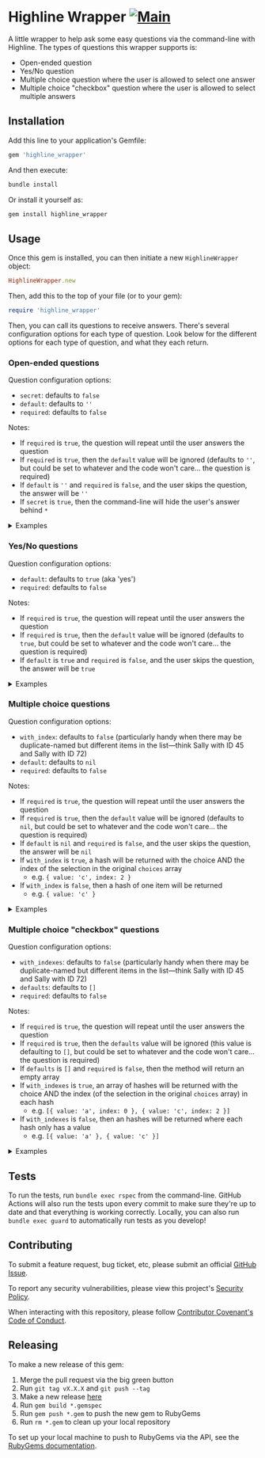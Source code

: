 # Highline Wrapper [![Main](https://github.com/emmahsax/highline_wrapper/actions/workflows/main.yml/badge.svg)](https://github.com/emmahsax/highline_wrapper/actions/workflows/main.yml)

A little wrapper to help ask some easy questions via the command-line with Highline. The types of questions this wrapper supports is:

* Open-ended question
* Yes/No question
* Multiple choice question where the user is allowed to select one answer
* Multiple choice "checkbox" question where the user is allowed to select multiple answers

## Installation

Add this line to your application's Gemfile:

```ruby
gem 'highline_wrapper'
```

And then execute:

```bash
bundle install
```

Or install it yourself as:

```bash
gem install highline_wrapper
```

## Usage

Once this gem is installed, you can then initiate a new `HighlineWrapper` object:

```ruby
HighlineWrapper.new
```

Then, add this to the top of your file (or to your gem):

```ruby
require 'highline_wrapper'
```

Then, you can call its questions to receive answers. There's several configuration options for each type of question. Look below for the different options for each type of question, and what they each return.

### Open-ended questions

Question configuration options:
* `secret`: defaults to `false`
* `default`: defaults to `''`
* `required`: defaults to `false`

Notes:
* If `required` is `true`, the question will repeat until the user answers the question
* If `required` is `true`, then the `default` value will be ignored (defaults to `''`, but could be set to whatever and the code won't care... the question is required)
* If `default` is `''` and `required` is `false`, and the user skips the question, the answer will be `''`
* If `secret` is `true`, then the command-line will hide the user's answer behind `*`

<details><summary>Examples</summary>

```ruby
> HighlineWrapper.new.ask('What is your favorite number?')
What is your favorite number?
four

=> "four"

> HighlineWrapper.new.ask('What is your favorite number?', {required: true})
What is your favorite number?

This question is required.

What is your favorite number?

This question is required.

What is your favorite number?
2

=> "2"

> HighlineWrapper.new.ask('What is your favorite color?')
What is your favorite color?

=> ""

> HighlineWrapper.new.ask('What is your favorite color?', {default: 'orange'})
What is your favorite color?

=> "orange"

> HighlineWrapper.new.ask('Please type your private token:', {secret: true})
Please type your private token?
****************

=> "MY-PRIVATE-TOKEN"

> HighlineWrapper.new.ask('What is your private token?', {secret: true, required: true})
What is your private token?

This question is required.

What is your private token?

This question is required.

What is your private token?

This question is required.

What is your private token?
****************

=> "MY-PRIVATE-TOKEN"
```

</details>

### Yes/No questions

Question configuration options:
* `default`: defaults to `true` (aka 'yes')
* `required`: defaults to `false`

Notes:
* If `required` is `true`, the question will repeat until the user answers the question
* If `required` is `true`, then the `default` value will be ignored (defaults to `true`, but could be set to whatever and the code won't care... the question is required)
* If `default` is `true` and `required` is `false`, and the user skips the question, the answer will be `true`

<details><summary>Examples</summary>

```ruby
> HighlineWrapper.new.ask_yes_no('Do you like Ruby?')
Do you like Ruby?
no

=> false

> HighlineWrapper.new.ask_yes_no('Do you like Ruby?')
Do you like Ruby?
yes

=> true

> HighlineWrapper.new.ask_yes_no('Do you like Ruby?', {default: false})
Do you like Ruby?

=> false

> HighlineWrapper.new.ask_yes_no('Do you like Ruby?', {required: true})
Do you like Ruby?

This question is required.

Do you like Ruby?
No

=> false

> HighlineWrapper.new.ask_yes_no('Do you like Ruby?')
Do you like Ruby?
uh-huh

This question is required.

Do you like Ruby?
YES

=> true
```

</details>

### Multiple choice questions

Question configuration options:
* `with_index`: defaults to `false` (particularly handy when there may be duplicate-named but different items in the list—think Sally with ID 45 and Sally with ID 72)
* `default`: defaults to `nil`
* `required`: defaults to `false`

Notes:
* If `required` is `true`, the question will repeat until the user answers the question
* If `required` is `true`, then the `default` value will be ignored (defaults to `nil`, but could be set to whatever and the code won't care... the question is required)
* If `default` is `nil` and `required` is `false`, and the user skips the question, the answer will be `nil`
* If `with_index` is `true`, a hash will be returned with the choice AND the index of the selection in the original `choices` array
  * e.g. `{ value: 'c', index: 2 }`
* If `with_index` is `false`, then a hash of one item will be returned
  * e.g. `{ value: 'c' }`

<details><summary>Examples</summary>

```ruby
> HighlineWrapper.new.ask_multiple_choice('What is your favorite number of these?', ['one', 'two', 'three'])
What is your favorite number of these?
1. one
2. two
3. three
2

=> {:value=>"two"}

> HighlineWrapper.new.ask_multiple_choice('What is your favorite number of these?', ['one', 'two', 'three'], {with_index: true})
What is your favorite number of these?
1. one
2. two
3. three
2

=> {:value=>"two", :index=>1}

> HighlineWrapper.new.ask_multiple_choice('What is your favorite number of these?', ['one', 'two', 'three'], {with_index: true, default: 'one'})
What is your favorite number of these?
1. one
2. two
3. three

=> {:value=>"one", :index=>0}

> HighlineWrapper.new.ask_multiple_choice('What is your favorite number of these?', ['one', 'two', 'three'], {default: 'three', required: true})
What is your favorite number of these?
1. one
2. two
3. three

This question is required.

What is your favorite number of these?
1. one
2. two
3. three

This question is required.

What is your favorite number of these?
1. one
2. two
3. three
2

=> {:value=>"two"}

> HighlineWrapper.new.ask_multiple_choice('What is your favorite number of these?', ['one', 'two', 'three'], {default: nil})
What is your favorite number of these?
1. one
2. two
3. three

=> nil

> HighlineWrapper.new.ask_multiple_choice('What is your favorite number of these?', ['one', 'two', 'three'], {default: nil, with_index: true})
What is your favorite number of these?
1. one
2. two
3. three

=> nil
```

</details>

### Multiple choice "checkbox" questions

Question configuration options:
* `with_indexes`: defaults to `false` (particularly handy when there may be duplicate-named but different items in the list—think Sally with ID 45 and Sally with ID 72)
* `defaults`: defaults to `[]`
* `required`: defaults to `false`

Notes:
* If `required` is `true`, the question will repeat until the user answers the question
* If `required` is `true`, then the `defaults` value will be ignored (this value is defaulting to `[]`, but could be set to whatever and the code won't care... the question is required)
* If `defaults` is `[]` and `required` is `false`, then the method will return an empty array
* If `with_indexes` is `true`, an array of hashes will be returned with the choice AND the index (of the selection in the original `choices` array) in each hash
  * e.g. `[{ value: 'a', index: 0 }, { value: 'c', index: 2 }]`
* If `with_indexes` is `false`, then an hashes will be returned where each hash only has a value
  * e.g. `[{ value: 'a' }, { value: 'c' }]`

<details><summary>Examples</summary>

```ruby
> HighlineWrapper.new.ask_checkbox("What are your favorite numbers of these?", ['one', 'two','three'])
What are your favorite numbers of these?
1. one
2. two
3. three
1, 3

=> [{:value=>"one"}, {:value=>"three"}]

> HighlineWrapper.new.ask_checkbox("What are your favorite numbers of these?", ['one', 'two','three'], {with_indexes: true})
What are your favorite numbers of these?
1. one
2. two
3. three
1, 3

=> [{:value=>"one", :index=>0}, {:value=>"three", :index=>2}]

> HighlineWrapper.new.ask_checkbox("What are your favorite numbers of these?", ['one', 'two','three'], {defaults: ['two', 'three']})
What are your favorite numbers of these?
1. one
2. two
3. three

=> [{:value=>"two"}, {:value=>"three"}]

> HighlineWrapper.new.ask_checkbox("What are your favorite numbers of these?", ['one', 'two','three'], {required: true, with_indexes: true})
What are your favorite numbers of these?
1. one
2. two
3. three

This question is required.

What are your favorite numbers of these?
1. one
2. two
3. three
2

=> [{:value=>"two", :index=>1}]

> HighlineWrapper.new.ask_checkbox("What are your favorite numbers of these?", ['one', 'two','three'], {required: true, with_indexes: false})
What are your favorite numbers of these?
1. one
2. two
3. three

This question is required.

What are your favorite numbers of these?
1. one
2. two
3. three
1

=> [{:value=>"one"}]

> HighlineWrapper.new.ask_checkbox("What are your favorite numbers of these?", ['one', 'two','three'], {defaults: []})
What are your favorite numbers of these?
1. one
2. two
3. three

=> []

> HighlineWrapper.new.ask_checkbox("What are your favorite numbers of these?", ['one', 'two','three'], {defaults: [], with_indexes: true})
What are your favorite numbers of these?
1. one
2. two
3. three

=> []
```

</details>

## Tests

To run the tests, run `bundle exec rspec` from the command-line. GitHub Actions will also run the tests upon every commit to make sure they're up to date and that everything is working correctly. Locally, you can also run `bundle exec guard` to automatically run tests as you develop!

## Contributing

To submit a feature request, bug ticket, etc, please submit an official [GitHub Issue](https://github.com/emmahsax/highline_wrapper/issues/new).

To report any security vulnerabilities, please view this project's [Security Policy](https://github.com/emmahsax/highline_wrapper/security/policy).

When interacting with this repository, please follow [Contributor Covenant's Code of Conduct](https://contributor-covenant.org).

## Releasing

To make a new release of this gem:

1. Merge the pull request via the big green button
2. Run `git tag vX.X.X` and `git push --tag`
3. Make a new release [here](https://github.com/emmahsax/highline_wrapper/releases/new)
4. Run `gem build *.gemspec`
5. Run `gem push *.gem` to push the new gem to RubyGems
6. Run `rm *.gem` to clean up your local repository

To set up your local machine to push to RubyGems via the API, see the [RubyGems documentation](https://guides.rubygems.org/publishing/#publishing-to-rubygemsorg).
